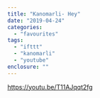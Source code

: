 ```yaml
---
title: "Kanomarli- Hey"
date: "2019-04-24"
categories: 
  - "favourites"
tags: 
  - "ifttt"
  - "kanomarli"
  - "youtube"
enclosure: ""
---
```


https://youtu.be/T11AJqqt2fg
